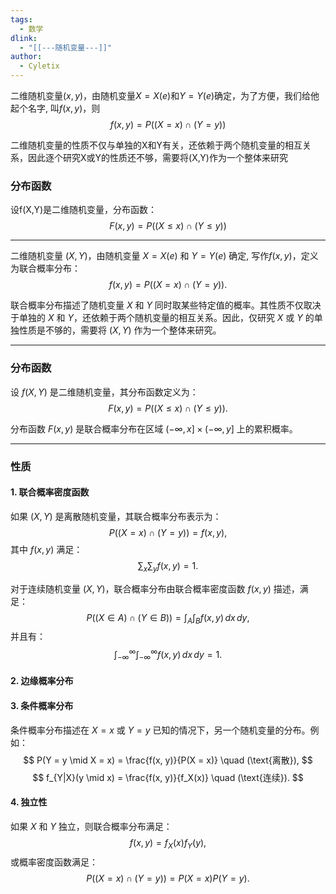 ```yaml
---
tags:
  - 数学
dlink:
  - "[[---随机变量---]]"
author:
  - Cyletix
---
```

二维随机变量$(x,y)$，由随机变量$X=X(e)$和$Y=Y(e)$确定，为了方便，我们给他起个名字, 叫$f(x,y)$，则
$$f(x,y)=P((X=x) \cap (Y=y))$$

二维随机变量的性质不仅与单独的X和Y有关，还依赖于两个随机变量的相互关系，因此逐个研究X或Y的性质还不够，需要将(X,Y)作为一个整体来研究

### 分布函数
设f(X,Y)是二维随机变量，分布函数：
$$F(x,y)=P((X\leq x)\cap(Y\leq y))$$




---
二维随机变量 $(X, Y)$，由随机变量 $X=X(e)$ 和 $Y=Y(e)$ 确定, 写作$f(x, y)$，定义为联合概率分布：
$$
f(x, y) = P((X = x) \cap (Y = y)).
$$

联合概率分布描述了随机变量 $X$ 和 $Y$ 同时取某些特定值的概率。其性质不仅取决于单独的 $X$ 和 $Y$，还依赖于两个随机变量的相互关系。因此，仅研究 $X$ 或 $Y$ 的单独性质是不够的，需要将 $(X, Y)$ 作为一个整体来研究。

---

### 分布函数

设 $f(X, Y)$ 是二维随机变量，其分布函数定义为：
$$
F(x, y) = P((X \leq x) \cap (Y \leq y)).
$$

分布函数 $F(x, y)$ 是联合概率分布在区域 $(-\infty, x] \times (-\infty, y]$ 上的累积概率。

---

### 性质

#### 1. 联合概率密度函数

如果 $(X, Y)$ 是离散随机变量，其联合概率分布表示为：
$$
P((X = x) \cap (Y = y)) = f(x, y),
$$
其中 $f(x, y)$ 满足：
$$
\sum_x \sum_y f(x, y) = 1.
$$

对于连续随机变量 $(X, Y)$，联合概率分布由联合概率密度函数 $f(x, y)$ 描述，满足：
$$
P((X \in A) \cap (Y \in B)) = \int_A \int_B f(x, y) \, dx \, dy,
$$
并且有：
$$
\int_{-\infty}^\infty \int_{-\infty}^\infty f(x, y) \, dx \, dy = 1.
$$

#### 2. 边缘概率分布


#### 3. 条件概率分布

条件概率分布描述在 $X = x$ 或 $Y = y$ 已知的情况下，另一个随机变量的分布。例如：
$$
P(Y = y \mid X = x) = \frac{f(x, y)}{P(X = x)} \quad (\text{离散}),
$$
$$
f_{Y|X}(y \mid x) = \frac{f(x, y)}{f_X(x)} \quad (\text{连续}).
$$

#### 4. 独立性

如果 $X$ 和 $Y$ 独立，则联合概率分布满足：
$$
f(x, y) = f_X(x) f_Y(y),
$$
或概率密度函数满足：
$$
P((X = x) \cap (Y = y)) = P(X = x) P(Y = y).
$$


